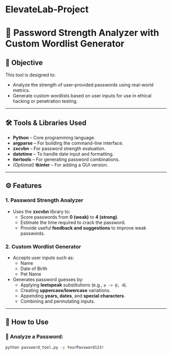 # ElevateLab-Project

# 🔐 Password Strength Analyzer with Custom Wordlist Generator

## 📌 Objective
This tool is designed to:
- Analyze the strength of user-provided passwords using real-world metrics.
- Generate custom wordlists based on user inputs for use in ethical hacking or penetration testing.

---

## 🛠️ Tools & Libraries Used
- **Python** – Core programming language.
- **argparse** – For building the command-line interface.
- **zxcvbn** – For password strength evaluation.
- **datetime** – To handle date input and formatting.
- **itertools** – For generating password combinations.
- *(Optional)* **tkinter** – For adding a GUI version.

---

## ⚙️ Features

### 1. Password Strength Analyzer
- Uses the **zxcvbn** library to:
  - Score passwords from **0 (weak)** to **4 (strong)**.
  - Estimate the time required to crack the password.
  - Provide useful **feedback and suggestions** to improve weak passwords.

### 2. Custom Wordlist Generator
- Accepts user inputs such as:
  - Name
  - Date of Birth
  - Pet Name
- Generates password guesses by:
  - Applying **leetspeak** substitutions (e.g., `a -> @, 4`).
  - Creating **uppercase/lowercase** variations.
  - Appending **years, dates**, and **special characters**.
  - Combining and permutating inputs.

---

## 🚀 How to Use

### 🔧 Analyze a Password:
```bash
python password_tool.py -p YourPassword123!

